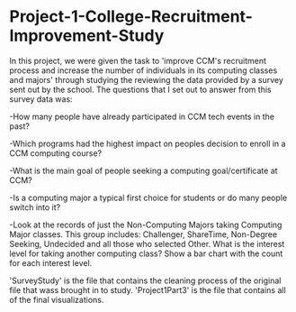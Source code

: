 # Project-1-College-Recruitment-Improvement-Study
In this project, we were given the task to 'improve CCM's recruitment process and increase the number of individuals in its computing classes and majors' through studying the reviewing the data provided by a survey sent out by the school. 
The questions that I set out to answer from this survey data was:

-How many people have already participated in CCM tech events in the past?

-Which programs had the highest impact on peoples decision to enroll in a CCM computing course?

-What is the main goal of people seeking a computing goal/certificate at CCM?

-Is a computing major a typical first choice for students or do many people switch into it?

-Look at the records of just the Non-Computing Majors taking Computing Major classes. This group includes: Challenger, ShareTime, Non-Degree Seeking, Undecided and all those who selected Other. What is the interest level for taking another computing class? Show a bar chart with the count for each interest level.


'SurveyStudy' is the file that contains the cleaning process of the original file that wass brought in to study.
'Project1Part3' is the file that contains all of the final visualizations. 

